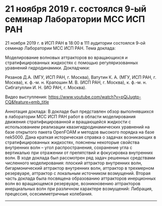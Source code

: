 21 ноября 2019 г. состоялся 9-ый семинар Лаборатории МСС ИСП РАН
=================
21 ноября 2019 г. в ИСП РАН в 18:00 в 111 аудитории состоялся 9-ой семинар Лаборатории МСС ИСП РАН.
Тема доклада:

Моделирование волновых аттракторов во вращающихся и стратифицированных жидкостях с помощью регуляризованных уравнений гидродинамики.
Докладчики:

Рязанов Д.А. (МГУ, ИСП РАН, г. Москва),
Ватутин К. А. (МГУ, ИСП РАН, г. Москва),
к. ф.-м. н. Крапошин М. В. (ИСП РАН, г. Москва),
к. ф.-м. н. Сибгатуллин И. Н. (ИО РАН, г. Москва).

Видео выступления:
https://www.youtube.com/watch?v=pQiJugtp-CQ&feature=emb_title

Аннотация доклада:
В докладе был представлен обзор выполнявшихся в лаборатории МСС ИСП РАН работ в области моделирования движения стратифицированной и вращающейся жидкости с использованием реализации квазигидродинамических уравнений на базе открытого пакета OpenFOAM и методов высокого порядка на базе nek5000. Дана краткая историческая справка о задачах возникающих в стратифицированных жидкостях, пояснены некоторые свойства внутренних волн – угол распространения, сохранение угла с вертикалью при отражении от препятствий и фокусировка внутренних волн. В ходе доклада был рассмотрен ряд задач решенных средствами численного моделирования: плоский аттрактор внутренних волн, бигармонический аттрактор внутренних волн, аттрактор в трехмерном резервуаре, аттрактор с локальным источником возмущений. Вторая часть доклада была посвящена образованию аттракторов инерционных волн во вращающемся резервуаре, возникновению аттракторов инерциальных волн при различном характере возмущений: Либрация, прецессия, осесимметричные колебания.

______________________________________________________________________________________________________________________




